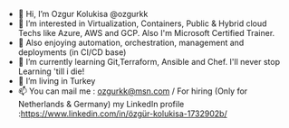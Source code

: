 - 👋 Hi, I’m Ozgur Kolukisa @ozgurkk
- 👀 I’m interested in Virtualization, Containers, Public & Hybrid cloud Techs like Azure, AWS and GCP. Also I'm Microsoft Certified Trainer.
- 👀 Also enjoying automation, orchestration, management and deployments (in CI/CD base)
- 🌱 I’m currently learning Git,Terraform, Ansible and Chef. I'll never stop Learning 'till i die!
- 💞️ I’m living in Turkey
- 📫 You can mail me : ozgurkk@msn.com / For hiring (Only for Netherlands & Germany) my LinkedIn profile :https://www.linkedin.com/in/özgür-kolukisa-1732902b/

<!---
ozgurkk/ozgurkk is a ✨ special ✨ repository because its `README.md` (this file) appears on your GitHub profile.
You can click the Preview link to take a look at your changes.
--->
